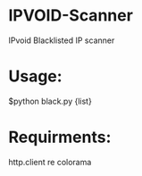# IPVOID-Scanner
IPvoid Blacklisted IP scanner

# Usage:
 $python black.py {list}

# Requirments: 
 http.client
 re
 colorama
 
